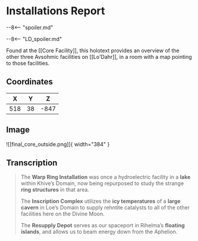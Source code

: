 # Installations Report

--8<-- "spoiler.md"

--8<-- "LD_spoiler.md"

Found at the [[Core Facility]], this holotext provides an overview of the other three Avsohmic facilities on [[Lo'Dahr]], in a room with a map pointing to those facilities.

## Coordinates
| **X** | **Y** | **Z** |
| :---: | :---: | :---: |
|  518  |  38   | -847  |

## Image

![[final_core_outside.png]]{ width="384" }

## Transcription
> The **Warp Ring Installation** was once a hydroelectric facility in a **lake** within Khive’s Domain, now being repurposed to study the strange **ring structures** in that area.
>
> The **Inscription Complex** utilizes the **icy temperatures** of a **large cavern** in Loe’s Domain to supply rehntite catalysts to all of the other facilities here on the Divine Moon.
>
> The **Resupply Depot** serves as our spaceport in Rihelma’s **floating islands**, and allows us to beam energy down from the Aphelion.
